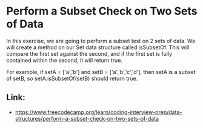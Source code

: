# Perform a Subset Check on Two Sets of Data #

In this exercise, we are going to perform a subset test on 2 sets of data. We will create a method on our Set data structure called isSubsetOf. This will compare the first set against the second, and if the first set is fully contained within the second, it will return true.

For example, if setA = ['a','b'] and setB = ['a','b','c','d'], then setA is a subset of setB, so setA.isSubsetOf(setB) should return true.

## Link: ##
  - https://www.freecodecamp.org/learn/coding-interview-prep/data-structures/perform-a-subset-check-on-two-sets-of-data
